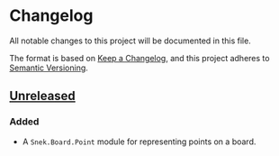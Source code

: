 # Changelog

All notable changes to this project will be documented in this file.

The format is based on [Keep a Changelog][keepachangelog], and this project
adheres to [Semantic Versioning][semver].

## [Unreleased]

### Added

- A `Snek.Board.Point` module for representing points on a board.

[Unreleased]: https://github.com/xtagon/snek/tree/edge

[keepachangelog]: https://keepachangelog.com/en/1.0.0/
[semver]: https://semver.org/spec/v2.0.0.html
